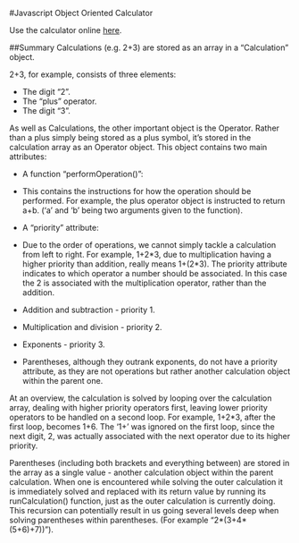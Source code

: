 #Javascript Object Oriented Calculator

Use the calculator online [here](http://matthewleighton.co.uk/calculator/).

##Summary
Calculations (e.g. 2+3) are stored as an array in a “Calculation” object.

2+3, for example, consists of three elements:

* The digit “2”.
* The “plus” operator.
* The digit “3”.

As well as Calculations, the other important object is the Operator. Rather than a plus simply being stored as a plus symbol, it’s stored in the calculation array as an Operator object. This object contains two main attributes:

* A function “performOperation()”:

 * This contains the instructions for how the operation should be performed. For example, the plus operator object is instructed to return a+b. (‘a’ and ‘b’ being two arguments given to the function).

* A “priority” attribute:

 * Due to the order of operations, we cannot simply tackle a calculation from left to right. For example, 1+2\*3, due to multiplication having a higher priority than addition, really means 1+(2*3). The priority attribute indicates to which operator a number should be associated. In this case the 2 is associated with the multiplication operator, rather than the addition.

 * Addition and subtraction - priority 1.

 * Multiplication and division - priority 2.

 * Exponents - priority 3.
 * Parentheses, although they outrank exponents, do not have a priority attribute, as they are not operations but rather another calculation object within the parent one.

At an overview, the calculation is solved by looping over the calculation array, dealing with higher priority operators first, leaving lower priority operators to be handled on a second loop. For example, 1+2*3, after the first loop, becomes 1+6. The ‘1+’ was ignored on the first loop, since the next digit, 2, was actually associated with the next operator due to its higher priority.

Parentheses (including both brackets and everything between) are stored in the array as a single value - another calculation object within the parent calculation. When one is encountered while solving the outer calculation it is immediately solved and replaced with its return value by running its runCalculation() function, just as the outer calculation is currently doing. This recursion can potentially result in us going several levels deep when solving parentheses within parentheses. (For example “2\*(3+4*(5+6)+7))”).